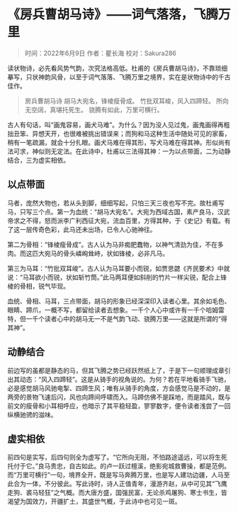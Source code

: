 
# 《房兵曹胡马诗》——词气落落，飞腾万里

> 时间：2022年6月9日
> 作者：瞿长海
> 校对：Sakura286

读状物诗，必先看风势气韵，次究法格高低。杜甫的《房兵曹胡马诗》，不靠琐细摹写，只状神韵风骨，以至于词气落落、飞腾万里之境界，实在是状物诗中的千古佳作。

> 房兵曹胡马诗
> 胡马大宛名，锋棱瘦骨成。
> 竹批双耳峻，风入四蹄轻。
> 所向无空阔，真堪托死生。
> 骁腾有如此，万里可横行。

古人有句话，叫“画鬼容易，画犬马难”。为什么？因为没人见过鬼，画鬼画得再粗拙丑笨、异想天开，也很难被挑出错误来；而狗和马这种生活中随处可见的家畜，稍有一笔疏漏，就会十分扎眼。画犬马难在得其形，写犬马难在得其神。形似尚有法可求，神似则无定法。在此诗中，杜甫以三法得其神：一为以点带面，二为动静结合，三为虚实相依。

## 以点带面

马者，庞然大物也，若从头到脚，细细写起，只怕三天三夜也写不完。故杜甫写马，只写三个点。第一为血统：“胡马大宛名”。大宛为西域古国，素产良马，汉武帝求之不得，怒而派李广利西征大宛，流血百里，方得其种，于《史记》有载。有了这一层传奇色彩，此马还未出场，已令人心驰神往。

第二为骨相：“锋棱瘦骨成”。古人认为马非痴肥蠢物，以神气清劲为佳，不在多肉。而这匹大宛马的骨头嶙峋耸峙，状如锋棱，必非凡马。

第三为马耳：“竹批双耳峻”。古人认为马耳要小而锐，如贾思勰《齐民要术》中就说：“马耳欲小而锐，状如斩竹筒。”此马两耳便如斜削的竹片一样尖锐，配合上锋棱的骨相，锐气毕现。

血统、骨相、马耳，三点带面，胡马的形象已经深深印入读者心里。其余如毛色、眼睛、蹄爪，一概不写，都留给读者去想象。一千个人心中或许有一千个哈姆雷特，但一千个读者心中的胡马无一不是气韵飞动、骁腾万里——这就是所谓的“得其神”。

## 动静结合

前边写的虽都是静态的马，但其飞腾之势已经跃然纸上了，于是下一句顺理成章引出其动态：“风入四蹄轻”。这是从骑手的视角说的。为何？若在平地看骑手飞驰，必是感觉胡马风驰电掣、四蹄生风；唯有从骑手的角度，方会感觉马是不动的，是两旁的景物飞速后闪，风也向蹄间呼啸而入。马蹄仿佛不是踩地，而是踏风，既与前文的瘦骨和小耳相呼应，也暗示了其平稳轻盈，寥寥数字，便令读者浅尝了一回纵横驰骋的滋味。

## 虚实相依

前四句是实写，后四句则全为虚写了。“它所向无阻，不怕路途遥远，可以将生死托付于它。”良马贵忠，自古如此。的卢一跃过檀溪，绝影宛城救曹操，都是范例。而“万里可横行”一句，境界全开，既是写马奔腾万里，也是写人建功边疆，人马至此合为一体，不分彼此。写此诗时，诗人正值青年，漫游齐赵，从中可见其“飞鹰走狗、裘马轻狂”之气概。而大唐方盛，国强民富，无论杀鸡屠狗、寒士书生，皆渴望为国效力，开疆扩土，其盛世气概，于此诗中也可见一斑。
